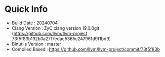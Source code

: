 # Quick Info
* Build Date : 20240704
* Clang Version : ZyC clang version 19.0.0git (https://github.com/llvm/llvm-project 73f5f83b192b0a27f7edae5365c247961d9f1bd9)
* Binutils Version : master
* Compiled Based : https://github.com/llvm/llvm-project/commit/73f5f83b

